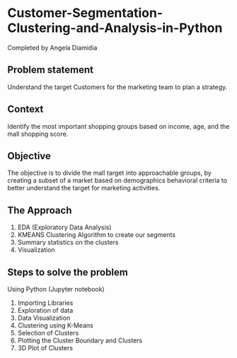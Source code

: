 # Customer-Segmentation-Clustering-and-Analysis-in-Python
Completed by Angela Diamidia
## Problem statement
Understand the target Customers for the marketing team to plan a strategy.
## Context
Identify the most important shopping groups based on income, age, and the mall shopping score.

## Objective
The objective is to divide the mall target into approachable groups, by creating a subset of a market based on demographics behavioral criteria to better understand the target for marketing activities.

## The Approach
1.	EDA (Exploratory Data Analysis)
2.	KMEANS Clustering Algorithm to create our segments
3.	Summary statistics on the clusters 
4.	Visualization

## Steps to solve the problem
Using Python (Jupyter notebook)
1.	Importing Libraries
2.	Exploration of data
3.	Data Visualization
4.	Clustering using K-Means
5.	Selection of Clusters
6.	Plotting the Cluster Boundary and Clusters
7.	3D Plot of Clusters
